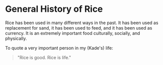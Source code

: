 # General History of Rice
Rice has been used in many different ways in the past. It has been used as replacement for sand, it has been used to feed, and it has been used as currency. It is an extremely important food culturally, socially, and physically.

To quote a very important person in my (Kade's) life:
> "Rice is good. Rice is life."
